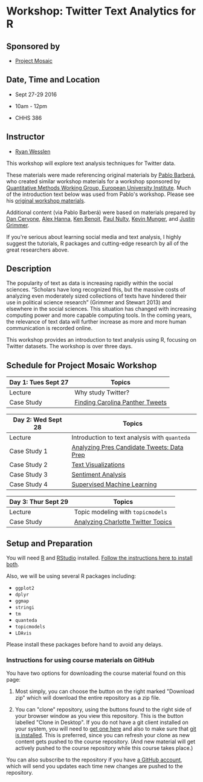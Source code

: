 
# Workshop: Twitter Text Analytics for R

## Sponsored by 
* [Project Mosaic](https://projectmosaic.uncc.edu/)

## Date, Time and Location

* Sept 27-29 2016 

* 10am - 12pm

* CHHS 386
 
## Instructor

* [Ryan Wesslen](http://wesslen.github.io)

This workshop will explore text analysis techniques for Twitter data. 

These materials were made referencing original materials by [Pablo Barber&aacute;](http://pablobarbera.com/), who created similar workshop materials for a workshop sponsored by [Quantitative Methods Working Group, European University Institute](https://sites.google.com/site/qmwgroup/). Much of the introduction text below was used from Pablo's workshop. Please see his [original workshop materials](https://github.com/pablobarbera/eui-text-workshop).

Additional content (via Pablo Barber&aacute;) were based on materials prepared by [Dan Cervone](http://dcervone.com/), [Alex Hanna](http://alex-hanna.com), [Ken Benoit](http://www.kenbenoit.net/), [Paul Nulty](https://github.com/pnulty), [Kevin Munger](https://github.com/kmunger), and [Justin Grimmer](http://www.justingrimmer.org/).

If you're serious about learning social media and text analysis, I highly suggest the tutorials, R packages and cutting-edge research by all of the great researchers above.

## Description

The popularity of text as data is increasing rapidly within the social sciences. “Scholars have long recognized this, but the massive costs of analyzing even moderately sized collections of texts have hindered their use in political science research” (Grimmer and Stewart 2013) and elsewhere in the social sciences. This situation has changed with increasing computing power and more capable computing tools. In the coming years, the relevance of text data will further increase as more and more human communication is recorded online. 

This workshop provides an introduction to text analysis using R, focusing on Twitter datasets. The workshop is over three days.

## Schedule for Project Mosaic Workshop

| Day 1: Tues Sept 27 | Topics                                                  |
| ------------------- | ------------------------------------------------------- |
| Lecture             | Why study Twitter?                                      |
| Case Study          | [Finding Carolina Panther Tweets](https://cdn.rawgit.com/wesslen/fall-2016-pm-twitter-text/44b3a896/Day1/exercise1.html)   |

| Day 2: Wed Sept 28  | Topics                                                  |
| ------------------- | ------------------------------------------------------- |
| Lecture             | Introduction to text analysis with `quanteda`           |
| Case Study 1        | [Analyzing Pres Candidate Tweets: Data Prep](https://htmlpreview.github.io/?https://github.com/wesslen/fall-2016-pm-twitter-text/blob/master/Day2/exercise2-dataprep.html) |
| Case Study 2        | [Text Visualizations](https://htmlpreview.github.io/?https://github.com/wesslen/fall-2016-pm-twitter-text/blob/master/Day2/exercise2-textvisual.html) |
| Case Study 3        | [Sentiment Analysis](https://htmlpreview.github.io/?https://github.com/wesslen/fall-2016-pm-twitter-text/blob/master/Day2/exercise2-sentiment.html) |
| Case Study 4        | [Supervised Machine Learning](https://htmlpreview.github.io/?https://github.com/wesslen/fall-2016-pm-twitter-text/blob/master/Day2/exercise2-supervised.html) |

| Day 3: Thur Sept 29 | Topics                                                  |
| ------------------- | ------------------------------------------------------- |
| Lecture             | Topic modeling with `topicmodels`                       |
| Case Study          | [Analyzing Charlotte Twitter Topics](https://htmlpreview.github.io/?https://github.com/wesslen/fall-2016-pm-twitter-text/blob/master/Day3/exercise3.html)|


## Setup and Preparation

You will need [R](https://cran.r-project.org/) and [RStudio](https://www.rstudio.com/) installed. [Follow the instructions here to install both](https://github.com/pablobarbera/eui-text-workshop/blob/master/installing_RStudio.pdf).

Also, we will be using several R packages including:

* `ggplot2`
* `dplyr`
* `ggmap`
* `stringi`
* `tm`
* `quanteda`
* `topicmodels`
* `LDAvis`

Please install these packages before hand to avoid any delays.

### Instructions for using course materials on GitHub ###

You have two options for downloading the course material found on this page:  

1.  Most simply, you can choose the button on the right marked "Download zip" which will download the entire repository as a zip file.

2.  You can "clone" repository, using the buttons found to the right side of your browser window as you view this repository.  This is the button labelled "Clone in Desktop".  If you do not have a git client installed on your system, you will need to [get one here](https://git-scm.com/download/gui) and also to make sure that [git is installed](https://git-scm.com/downloads).  This is preferred, since you can refresh your clone as new content gets pushed to the course repository.  (And new material will get actively pushed to the course repository while this course takes place.)

You can also subscribe to the repository if you have [a GitHub account](https://github.com), which will send you updates each time new changes are pushed to the repository.
